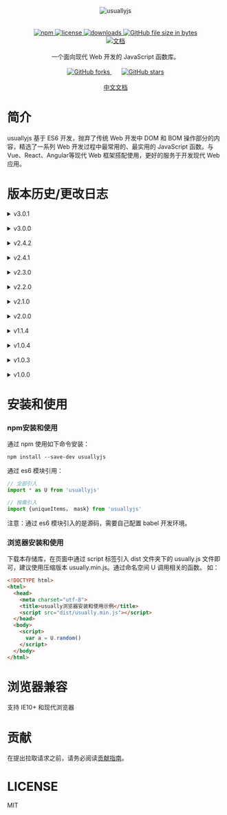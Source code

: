 
<div align=center>
<br />
<br />
<br />
<img src="https://raw.githubusercontent.com/JofunLiang/usuallyjs/dev/logo.png" alt="usuallyjs"/>
<br />
<br />
<br />
<a href="https://www.npmjs.com/package/usuallyjs">
  <img src="https://img.shields.io/npm/v/usuallyjs.svg" alt="npm"/>
</a>
<a href="https://github.com/JofunLiang/usuallyjs/blob/master/LICENSE">
  <img src="https://img.shields.io/github/license/jofunliang/usuallyjs.svg" alt="license"/>
</a>
<a href="https://www.npmjs.com/package/usuallyjs">
  <img src="https://img.shields.io/npm/dm/usuallyjs.svg" alt="downloads"/>
</a>
<a href="https://github.com/JofunLiang/usuallyjs/blob/master/dist/usually.min.js">
  <img src="https://img.shields.io/github/size/jofunliang/usuallyjs/dist/usually.min.js.svg?label=minified%20size" alt="GitHub file size in bytes"/>
</a>
<br />
<a href="https://jofunliang.github.io/usuallyjs/">
  <img src="https://img.shields.io/badge/docs-%E6%96%87%E6%A1%A3-brightgreen.svg" alt="文档"/>
</a>
<br />
<br />
一个面向现代 Web 开发的 JavaScript 函数库。
<br />
<br />
<a href="https://github.com/JofunLiang/usuallyjs">
  <img src="https://img.shields.io/github/forks/jofunliang/usuallyjs.svg?style=social" alt="GitHub forks"/>
</a>
&nbsp;&nbsp;&nbsp;&nbsp;&nbsp;
<a href="https://jofunliang.github.io/usuallyjs/">
  <img src="https://img.shields.io/github/stars/jofunliang/usuallyjs.svg?style=social" alt="GitHub stars"/>
</a>
<br />
<br />
<a href="https://jofunliang.github.io/usuallyjs/">中文文档</a>
</div>


# 简介

usuallyjs 基于 ES6 开发，抛弃了传统 Web 开发中 DOM 和 BOM 操作部分的内容，精选了一系列 Web 开发过程中最常用的、最实用的 JavaScript 函数。与 Vue、React、Angular等现代 Web 框架搭配使用，更好的服务于开发现代 Web 应用。


# 版本历史/更改日志

<details>
<summary>v3.0.1</summary><br />
1、更新时间：2019-07-12<br />

2、更新内容：<br />

 （1）、新增字符串转日期对象函数——stringToDate函数<br />
 （2）、构建优化<br />
 （3）、直接发布源码，不再转译为ES5
</details>
<br />

<details>
<summary>v3.0.0</summary><br />
1、更新时间：2019-05-30<br />

2、更新内容：<br />

 （1）、优化构建流程<br />
 （2）、删除overValues函数和defaults函数<br />
 （3）、删除bind函数<br />
 （4）、新增求平均值函数——average函数和averageBy函数<br />
 （5）、新增求数组内对象属性最大值函数——maxBy函数<br />
 （6）、新增求数组内对象属性最小值函数——minBy函数
</details>
<br />

<details>
<summary>v2.4.2</summary><br />
1、更新时间：2019-05-18<br />

2、更新内容：<br />

 （1）、新增 hexToRGB 函数，将16进制hex色值转为rgb（或rgba）色值<br />
 （2）、新增 RGBToHex 函数，将rgb（或rgba）色值转为16进制hex色值
</details>
<br />

<details>
<summary>v2.4.1</summary><br />
1、更新时间：2019-03-22<br />

2、更新内容：<br />

 （1）、bug 修复，修复 stringifyURL 函数重复追加“?”的bug<br />
 （2）、新增管道操作函数 —— pipe 函数，简化多函数运算流<br />
 （3）、新增对象值覆盖函数 —— overValues 函数<br />
 （4）、新增颜色值处理函数 —— extendHex 函数，将3位的16进制色值转换为6位<br />
 （5）、新增 randomHex 函数 —— 生成16进制随机颜色色值<br />
 （6）、新增 parseCookie 函数，将 cookie 字符串解析为对象形式<br />
</details>
<br />

<details>
<summary>v2.3.0</summary><br />
1、更新时间：2019-03-16<br />

2、更新内容：<br />

（1）、优化文档<br />
（2）、新增 keepFixed 函数<br />
（3）、新增 uniqueItemsBy 函数<br />
</details>
<br />

<details>
<summary>v2.2.0</summary><br />
1、更新时间：2019-03-12<br />

2、更新内容：<br />

（1）、优化 isInt 函数<br />
（2）、新增 mapObject 函数<br />
</details>
<br />

<details>
<summary>v2.1.0</summary><br />
1、更新时间：2019-03-09<br />

2、更新内容：<br />

（1）、修复2.0.0版本引入问题<br />
（2）、不再支持IE9浏览器<br />
</details>
<br />
<details>
<summary>v2.0.0</summary><br />
1、更新时间：2019-03-08<br />

2、更新内容：<br />

（1）、默认使用ES6模块语法引入的是未经编译的源码<br />
</details>
<br />
<details>
<summary>v1.1.4</summary><br />
1、更新时间：2019-02-20<br />

2、更新内容：<br />

（1）、新增 spreadDate 函数<br />
</details>
<br />
<details>
<summary>v1.0.4</summary><br />
1、更新时间：2019-01-28<br />

2、更新内容：<br />

（1）、添加贡献指南<br />
（2）、完善配置项，如：生成文档自启动浏览器
</details>
<br />
<details>
<summary>v1.0.3</summary><br />
1、更新时间：2019-01-24<br />

2、更新内容：<br />

（1）、优化 random 函数<br />
  
（2）、优化 repeatItems 函数
</details>
<br />
<details>
<summary>v1.0.0</summary><br />
1、更新时间：2019-01-20
</details>

# 安装和使用

### npm安装和使用

通过 npm 使用如下命令安装：
```
npm install --save-dev usuallyjs
```

通过 es6 模块引用：
```javascript
// 全部引入
import * as U from 'usuallyjs'

// 按需引入
import {uniqueItems， mask} from 'usuallyjs'
```
注意：通过 es6 模块引入的是源码，需要自己配置 babel 开发环境。

### 浏览器安装和使用

下载本存储库，在页面中通过 script 标签引入 dist 文件夹下的 usually.js 文件即可，建议使用压缩版本 usually.min.js。通过命名空间 U 调用相关的函数。
如：
```html
<!DOCTYPE html>
<html>
  <head>
    <meta charset="utf-8">
    <title>usually浏览器安装和使用示例</title>
    <script src="dist/usually.min.js"></script>
  </head>
  <body>
    <script>
      var a = U.random()
    </script>
  </body>
</html>
```

# 浏览器兼容

支持 IE10+ 和现代浏览器

# 贡献

在提出拉取请求之前，请务必阅读[贡献指南](https://github.com/JofunLiang/usuallyjs/blob/master/CONTRIBUTING.md)。

# LICENSE

MIT
